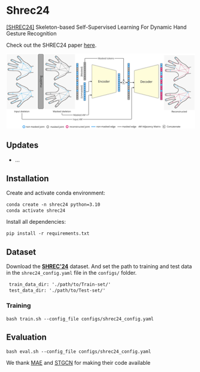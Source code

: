 # **Shrec24**
[[SHREC24]](https://www.shrec.net/SHREC-2024-hand-motion/) Skeleton-based Self-Supervised Learning For Dynamic Hand Gesture Recognition

Check out the SHREC24 paper [here](https://www.sciencedirect.com/science/article/pii/S009784932400147X).

![hippo](images/mae_approach.jpg)

## **Updates**
- ...

## **Installation**
Create and activate conda environment:
```
conda create -n shrec24 python=3.10
conda activate shrec24
```

Install all dependencies:
```
pip install -r requirements.txt
```

## Dataset
Download the [**SHREC'24**](https://www.shrec.net/SHREC-2024-hand-motion/) dataset. And set the path to training and test data in the `shrec24_config.yaml` file in the `configs/` folder.

```
 train_data_dir: './path/to/Train-set/'
 test_data_dir: './path/to/Test-set/'
```

### Training

```
bash train.sh --config_file configs/shrec24_config.yaml
```

## Evaluation

```
bash eval.sh --config_file configs/shrec24_config.yaml
```

We thank [MAE](https://github.com/facebookresearch/mae) and [STGCN](https://github.com/yysijie/st-gcn) for making their code available
